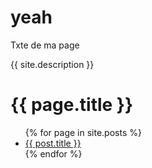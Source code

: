 # yeah 
Txte de ma page

{{ site.description }}

<h1>{{ page.title }}</h1>
<ul>
{% for page in site.posts %}
<li>
    <a href="{{ post.title }}">{{ post.title }}</a>
</li>
{% endfor %}
</ul>